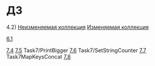 # ДЗ

4.2)
  [Неизменяемая коллекция](https://github.com/ibragimov-adel/homework/blob/master/Task4/SimpleCollection.java)
  [Изменяемая коллекция](https://github.com/ibragimov-adel/homework/blob/master/Task4/GoodCollection.java)
  
[6.1](https://github.com/ibragimov-adel/homework/blob/master/Task6/MMap.java)

[7.4](https://github.com/ibragimov-adel/homework/blob/master/Task7/LambdaComparator.java)
[7.5](https://github.com/ibragimov-adel/homework/blob/master/Task7/PrintBigger.java) Task7/PrintBigger
[7.6](https://github.com/ibragimov-adel/homework/blob/master/Task7/SetStringCounter.java) Task7/SetStringCounter
[7.7](https://github.com/ibragimov-adel/homework/blob/master/Task7/Task7MapKeysConcat.java) Task7MapKeysConcat
[7.8](https://github.com/ibragimov-adel/homework/blob/master/Task7/CollectionLongWordsCounter.java) 

